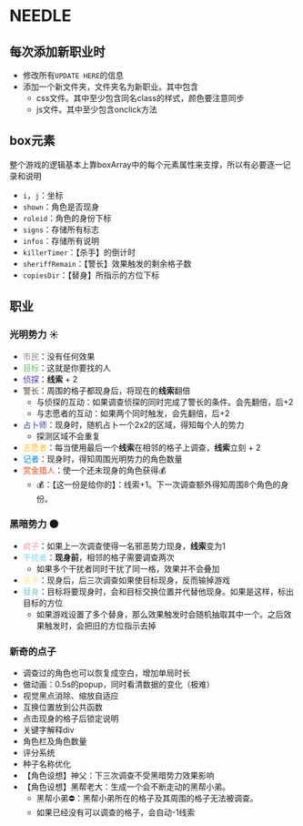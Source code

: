 # NEEDLE

## 每次添加新职业时

- 修改所有`UPDATE HERE`的信息
- 添加一个新文件夹，文件夹名为新职业。其中包含
    - css文件。其中至少包含同名class的样式，颜色要注意同步
    - js文件。其中至少包含onclick方法

## box元素

整个游戏的逻辑基本上靠boxArray中的每个元素属性来支撑，所以有必要逐一记录和说明

- `i`，`j`：坐标
- `shown`：角色是否现身
- `roleid`：角色的身份下标
- `signs`：存储所有标志
- `infos`：存储所有说明
- `killerTimer`：【杀手】的倒计时
- `sheriffRemain`：【警长】效果触发的剩余格子数
- `copiesDir`：【替身】所指示的方位下标

## 职业

### 光明势力 ☀️

- <font color="#898989">市民</font>：没有任何效果
- <font color="#66bb6a">目标</font>：这就是你要找的人
- <font color="#512da8">侦探</font>：**线索** + 2
- <font color="#5d4037">警长</font>：周围的格子都现身后，将现在的**线索**翻倍
    - 与侦探的互动：如果调查侦探的同时完成了警长的条件。会先翻倍，后+2
    - 与志愿者的互动：如果两个同时触发，会先翻倍，后+2
- <font color="#303F9F">占卜师</font>：现身时，随机占卜一个2x2的区域，得知每个人的势力
    - 探测区域不会重复
- <font color="#FBC02D">志愿者</font>：每当使用最后一个**线索**在相邻的格子上调查，**线索**立刻 + 2
- <font color="#0288D1">记者</font>：现身时，得知周围光明势力的角色数量
- <font color="#E64A19">赏金猎人</font>：使一个还未现身的角色获得💰
    - 💰：【这一份是给你的】：线索+1。下一次调查额外得知周围8个角色的身份。
### 黑暗势力 🌑
- <font color="#ef9a9a">疯子</font>：如果上一次调查使得一名邪恶势力现身，**线索**变为1
- <font color="#81d4fa">干扰者</font>：**现身前**，相邻的格子需要调查两次
    - 如果多个干扰者同时干扰了同一格，效果并不会叠加
- <font color="#ffe082">杀手</font>：现身后，后三次调查如果使目标现身，反而输掉游戏
- <font color="#80CBC4">替身</font>：目标将要现身时，会和目标交换位置并代替他现身。如果是这样，标出目标的方位
    - 如果游戏设置了多个替身，那么效果触发时会随机抽取其中一个。之后效果触发时，会把旧的方位指示去掉

### 新奇的点子

- 调查过的角色也可以恢复成空白，增加单局时长
- 做动画：0.5s的popup，同时看清数据的变化（极难）
- 视觉黑点消除、缩放自适应
- 互换位置放到公共函数
- 点击现身的格子后锁定说明
- 关键字解释div
- 角色栏及角色数量
- 评分系统
- 种子名称优化
- 【角色设想】神父：下三次调查不受黑暗势力效果影响
- 【角色设想】黑帮老大：生成一个会不断走动的黑帮小弟。
    - 黑帮小弟⛔：黑帮小弟所在的格子及其周围的格子无法被调查。
    - 如果已经没有可以调查的格子，会自动-1线索
